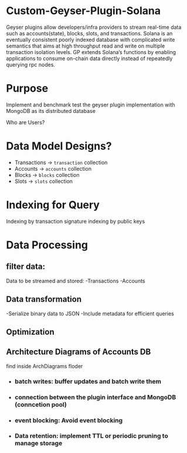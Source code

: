 # Custom-Geyser-Plugin-Solana
Geyser plugins allow developers/infra providers to stream real-time data such as accounts(state), blocks, slots, and transactions. Solana is an eventually consistent poorly indexed database with complicated write semantics that aims at high throughput read and write on multiple transaction isolation levels. GP extends Solana’s functions by enabling applications to consume on-chain data directly instead of repeatedly querying rpc nodes.

# Purpose
Implement and benchmark test the geyser plugin implementation with MongoDB as its distributed database

Who are Users? 

# Data Model Designs?
- Transactions -> `transaction` collection
- Accounts    ->  `accounts` collection
- Blocks      ->  `blocks` collection
- Slots       ->  `slots` collection

# Indexing for Query 
Indexing by transaction signature
indexing by public keys

# Data Processing
## filter data:
Data to be streamed and stored:
-Transactions
-Accounts

## Data transformation
-Serialize binary data to JSON
-Include metadata for efficient queries

## Optimization


## Architecture Diagrams of Accounts DB
find inside ArchDiagrams floder


- ### batch writes: buffer updates and batch write them
- ### connection between the plugin interface and MongoDB (conncetion pool)
- ###  event blocking: Avoid event blocking
- ### Data retention: implement TTL or periodic pruning to manage storage

